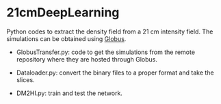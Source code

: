 # 21cmDeepLearning
Python codes to extract the density field from a 21 cm intensity field. The simulations can be obtained using [Globus](https://www.globus.org/data-transfer).


- GlobusTransfer.py: code to get the simulations from the remote repository where they are hosted through Globus.

- Dataloader.py: convert the binary files to a proper format and take the slices.

- DM2HI.py: train and test the network.